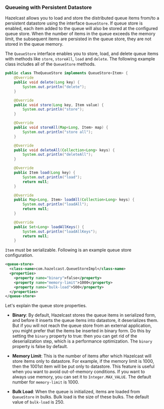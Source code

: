 
### Queueing with Persistent Datastore


Hazelcast allows you to load and store the distributed queue items from/to a persistent datastore using the interface `QueueStore`. If queue store is enabled, each item added to the queue will also be stored at the configured queue store. When the number of items in the queue exceeds the memory limit, the subsequent items are persisted in the queue store, they are not stored in the queue memory.

The `QueueStore` interface enables you to store, load, and delete queue items with methods like `store`, `storeAll`, `load` and `delete`. The following example class includes all of the `QueueStore` methods.

```java
public class TheQueueStore implements QueueStore<Item> {
    @Override
    public void delete(Long key) {
        System.out.println("delete");
    }

    @Override
    public void store(Long key, Item value) {
        System.out.println("store");
    }

    @Override
    public void storeAll(Map<Long, Item> map) {
        System.out.println("store all");
    }

    @Override
    public void deleteAll(Collection<Long> keys) {
        System.out.println("deleteAll");
    }

    @Override
    public Item load(Long key) {
        System.out.println("load");
        return null;
    }

    @Override
    public Map<Long, Item> loadAll(Collection<Long> keys) {
        System.out.println("loadAll");
        return null;
    }

    @Override
    public Set<Long> loadAllKeys() {
        System.out.println("loadAllKeys");
        return null;
    }
```


`Item` must be serializable. Following is an example queue store configuration.


```xml
<queue-store>
  <class-name>com.hazelcast.QueueStoreImpl</class-name>
  <properties>
    <property name="binary">false</property>
    <property name="memory-limit">1000</property>
    <property name="bulk-load">500</property>
  </properties>
</queue-store>
```

Let's explain the queue store properties.

- **Binary**: By default, Hazelcast stores the queue items in serialized form, and before it inserts the queue items into datastore, it deserializes them. But if you will not reach the queue store from an external application, you might prefer that the items be inserted in binary form. Do this by setting the `binary` property to true: then you can get rid of the deserialization step, which is a performance optimization. The `binary` property is false by default.
    
- **Memory Limit**: This is the number of items after which Hazelcast will store items only to datastore. For example, if the memory limit is 1000, then the 1001st item will be put only to datastore. This feature is useful when you want to avoid out-of-memory conditions. If you want to always use memory, you can set it to `Integer.MAX_VALUE`. The default number for `memory-limit` is 1000.
    
- **Bulk Load**: When the queue is initialized, items are loaded from `QueueStore` in bulks. Bulk load is the size of these bulks. The default value of `bulk-load` is 250.


